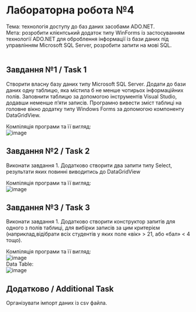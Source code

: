 # Лабораторна робота №4 <br/>
Тема: технологія доступу до баз даних засобами ADO.NET.<br/>
Мета: розробити клієнтський додаток типу WinForms із застосуванням технології ADO.NET для оброблення інформації із бази даних під управлінням Microsoft SQL Server, розробити запити на мові SQL.<br/>
<br/>
## Завдання №1 / Task 1
Створити власну базу даних типу Microsoft SQL Server. Додати до бази даних одну таблицю, яка містила б не менше чотирьох інформаційних полів. Заповнити таблицю за допомогою інструментів Visual Studio, додавши неменше п’яти записів. Програмно вивести зміст таблиці на головне вікно додатку типу Windows Forms за допомогою компоненту DataGridView. <br/>

Компіляція програми та її вигляд:<br/>
![image](https://github.com/user-attachments/assets/fc669141-3e38-4fda-9a47-730e63da927f)

## Завдання №2 / Task 2
Виконати завдання 1. Додатково створити два запити типу Select, результати яких повинні виводитись до DataGridView <br/>

Компіляція програми та її вигляд:<br/>
![image](https://github.com/user-attachments/assets/646b8a79-9b34-4eb3-87ed-f3a065b41352)

## Завдання №3 / Task 3
Виконати завдання 1. Додатково створити конструктор запитів для одного з полів таблиці, для вибірки записів за цим критерієм (наприклад,відібрати всіх студентів у яких поле «вік» > 21, або «бал» < 4 тощо).<br/>

Компіляція програми та її вигляд:<br/>
![image](https://github.com/user-attachments/assets/0b2ae575-0488-4ce2-9bcb-9656c04fd38e)
<br/>
Data Table:<br/>
![image](https://github.com/user-attachments/assets/ca2704ff-298c-44e0-9919-7123994dda2a)

## Додатково / Additional Task
Організувати імпорт даних із csv файла.<br/>
